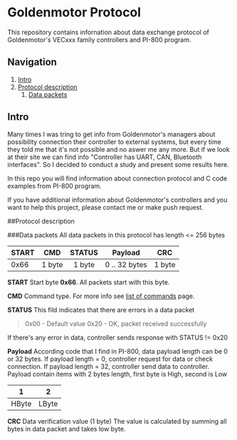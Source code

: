 # Goldenmotor Protocol
This repository contains infornation about data exchange protocol of Goldenmotor's VECxxx family controllers and PI-800 program.

## Navigation

1. [Intro](#intro)
2. [Protocol description](#protocol_description)
    1. [Data packets](#data_packets)



## Intro <a name="intro"></a>
Many times I was tring to get info from Goldenmotor's managers about possibility connection their controller to external systems, but every time they told me that it's not possible and no aswer me any more. But if we look at their site we can find info "Controller has UART, CAN, Bluetooth interfaces". So I decided to conduct a study and present some results here.

In this repo you will find information about connection protocol and C code examples from PI-800 program.

If you have additional information about Goldenmotor's controllers and you want to help this project, please contact me or make push request.


##Protocol description <a name="protocol_description"></a>

###Data packets <a name="data_packets"></a>
All data packets in this protocol has length <= 256 bytes

| START | CMD    | STATUS | Payload       | CRC    |
|-------|--------|:------:|---------------|--------|
| 0x66  | 1 byte | 1 byte |0 .. 32 bytes  | 1 byte |

**START**
Start byte **0x66**.
All packets start with this byte.

**CMD**
Command type.
For more info see [list of commands](https://github.com/SunnyWolf/goldenmotor_protocol/blob/master/commands.md) page.

**STATUS**
This fild indicates that there are errors in a data packet

> 0x00 - Default value
> 0x20 - OK, packet received successfully

If there's any error in data, controller sends response with STATUS != 0x20

**Payload**
According code that I find in PI-800, data payload length can be 0 or 32 bytes.
If payload length = 0, controller request for data or check connection.
If payload length = 32, controller send data to controller.
Payload contain items with 2 bytes length, first byte is High, second is Low

|   1   |   2   |
|-------|-------|
| HByte | LByte |

**CRC**
Data verification value (1 byte)
The value is calculated by summing all bytes in data packet and takes low byte.